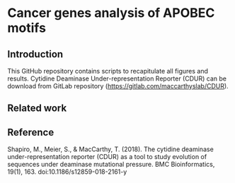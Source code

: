 # Cancer genes analysis of APOBEC motifs
## Introduction
This GitHub repository contains scripts to recapitulate all figures and results. Cytidine Deaminase Under-representation Reporter (CDUR) can be download from GitLab repository (https://gitlab.com/maccarthyslab/CDUR). 

## Related work

## Reference
Shapiro, M., Meier, S., & MacCarthy, T. (2018). The cytidine deaminase under-representation reporter (CDUR) as a tool to study evolution of sequences under deaminase mutational pressure. BMC Bioinformatics, 19(1), 163. doi:10.1186/s12859-018-2161-y
